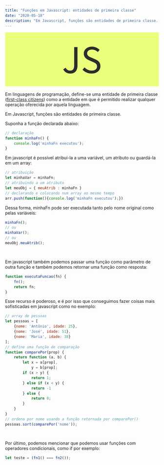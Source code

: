 ```yaml
---
title: "Funções em Javascript: entidades de primeira classe"
date: "2020-05-18"
description: "Em Javascript, funções são entidades de primeira classe. O que são entidades de primeira classe? E o que isso significa na prática?"
---
```


![js](js.png)

Em linguagens de programação, define-se uma entidade de primeira classe ([first-class citizens](https://en.wikipedia.org/wiki/First-class_citizen)) como a entidade em que é permitido realizar qualquer operação oferecida por aquela linguagem.

Em Javascript, funções são entidades de primeira classe. 
<!-- Com elas é possível: -->

Suponha a função declarada abaixo:
```javascript
// declaração
function minhaFn() {
    console.log('minhaFn executou');
}
```

Em javascript é possível atribuí-la a uma variável, um atributo ou guardá-la em um array:
```javascript
// atribuição
let minhaVar = minhaFn;
// atribuindo a um atributo
let meuObj = { meuAtrib : minhaFn }
// declarando e colocando num array ao mesmo tempo
arr.push(function(){console.log('minhaFn executou');})
```

Dessa forma, minhaFn pode ser executada tanto pelo nome original como pelas variáveis:
```javascript
minhaFn();
// ou
minhaVar();
// ou
meuObj.meuAtrib();
```
&nbsp;

Em javascript também podemos passar uma função como parâmetro de outra função e também podemos retornar uma função como resposta:
```javascript
function executaFuncao(fn) {
    fn();
    return fn;
}
```
Esse recurso é poderoso, e é por isso que conseguimos fazer coisas mais sofisticadas em javascript como no exemplo:

```javascript
// array de pessoas
let pessoas = [
    {nome: 'Antônio', idade: 25},
    {nome: 'José', idade: 51},
    {nome: 'Maria', idade: 38}
];
// define uma função de comparação
function comparePor(prop) {
    return function (a, b) {
        let x = a[prop],
            y = b[prop];
        if (x > y) {
            return 1;
        } else if (x < y) {
            return -1
        } else {
            return 0;
        }
    }
}
// ordena por nome usando a função retornada por comparePor()
pessoas.sort(comparePor('nome'));

```
&nbsp;

Por último, podemos mencionar que podemos usar funções com operadores condicionais, como if por exemplo:
```javascript
let teste = (fn1() === fn2());
```
&nbsp;
